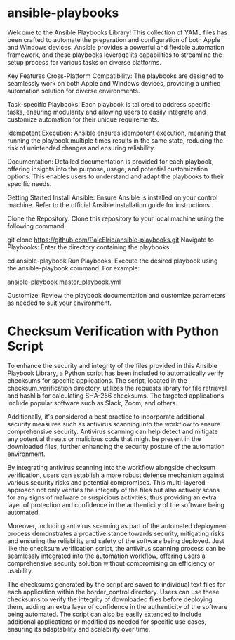 # ansible-playbooks

Welcome to the Ansible Playbooks Library! This collection of YAML files has been crafted to automate the preparation and configuration of both Apple and Windows devices. Ansible provides a powerful and flexible automation framework, and these playbooks leverage its capabilities to streamline the setup process for various tasks on diverse platforms.

Key Features
Cross-Platform Compatibility: The playbooks are designed to seamlessly work on both Apple and Windows devices, providing a unified automation solution for diverse environments.

Task-specific Playbooks: Each playbook is tailored to address specific tasks, ensuring modularity and allowing users to easily integrate and customize automation for their unique requirements.

Idempotent Execution: Ansible ensures idempotent execution, meaning that running the playbook multiple times results in the same state, reducing the risk of unintended changes and ensuring reliability.

Documentation: Detailed documentation is provided for each playbook, offering insights into the purpose, usage, and potential customization options. This enables users to understand and adapt the playbooks to their specific needs.

Getting Started
Install Ansible: Ensure Ansible is installed on your control machine. Refer to the official Ansible installation guide for instructions.

Clone the Repository: Clone this repository to your local machine using the following command:

git clone https://github.com/PaleElric/ansible-playbooks.git
Navigate to Playbooks: Enter the directory containing the playbooks:

cd ansible-playbook
Run Playbooks: Execute the desired playbook using the ansible-playbook command. For example:

ansible-playbook master_playbook.yml

Customize: Review the playbook documentation and customize parameters as needed to suit your environment.

# Checksum Verification with Python Script

To enhance the security and integrity of the files provided in this Ansible Playbook Library, a Python script has been included to automatically verify checksums for specific applications. The script, located in the checksum_verification directory, utilizes the requests library for file retrieval and hashlib for calculating SHA-256 checksums. The targeted applications include popular software such as Slack, Zoom, and others.

Additionally, it's considered a best practice to incorporate additional security measures such as antivirus scanning into the workflow to ensure comprehensive security. Antivirus scanning can help detect and mitigate any potential threats or malicious code that might be present in the downloaded files, further enhancing the security posture of the automation environment.

By integrating antivirus scanning into the workflow alongside checksum verification, users can establish a more robust defense mechanism against various security risks and potential compromises. This multi-layered approach not only verifies the integrity of the files but also actively scans for any signs of malware or suspicious activities, thus providing an extra layer of protection and confidence in the authenticity of the software being automated.

Moreover, including antivirus scanning as part of the automated deployment process demonstrates a proactive stance towards security, mitigating risks and ensuring the reliability and safety of the software being deployed. Just like the checksum verification script, the antivirus scanning process can be seamlessly integrated into the automation workflow, offering users a comprehensive security solution without compromising on efficiency or usability.

The checksums generated by the script are saved to individual text files for each application within the border_control directory. Users can use these checksums to verify the integrity of downloaded files before deploying them, adding an extra layer of confidence in the authenticity of the software being automated. The script can also be easily extended to include additional applications or modified as needed for specific use cases, ensuring its adaptability and scalability over time.
